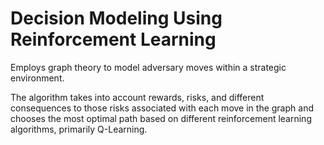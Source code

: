 # Decision Modeling Using Reinforcement Learning
Employs graph theory to model adversary moves within a strategic environment. 

The algorithm takes into account rewards, risks, and different consequences to those risks associated with each move in the graph and chooses the most optimal path based on different reinforcement learning algorithms, primarily Q-Learning.
